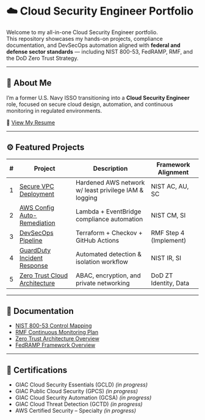 # ☁️ Cloud Security Engineer Portfolio

Welcome to my all-in-one Cloud Security Engineer portfolio.  
This repository showcases my hands-on projects, compliance documentation, and DevSecOps automation aligned with **federal and defense sector standards** — including NIST 800-53, FedRAMP, RMF, and the DoD Zero Trust Strategy.

---

## 🧠 About Me
I’m a former U.S. Navy ISSO transitioning into a **Cloud Security Engineer** role, focused on secure cloud design, automation, and continuous monitoring in regulated environments.

📄 [View My Resume](. "https://github.com/Gela894/cloud-sec-engineer-portfolio/blob/main/Resume/AngelaHorga_CloudDevSecOps_Resume.pdf")

---

## ⚙️ Featured Projects

| # | Project | Description | Framework Alignment |
|---|----------|--------------|---------------------|
| 1 | [Secure VPC Deployment](./projects/1-secure-vpc-deployment) | Hardened AWS network w/ least privilege IAM & logging | NIST AC, AU, SC |
| 2 | [AWS Config Auto-Remediation](./projects/2-aws-config-remediation) | Lambda + EventBridge compliance automation | NIST CM, SI |
| 3 | [DevSecOps Pipeline](./projects/3-devsecops-pipeline) | Terraform + Checkov + GitHub Actions | RMF Step 4 (Implement) |
| 4 | [GuardDuty Incident Response](./projects/4-guardduty-ir-automation) | Automated detection & isolation workflow | NIST IR, SI |
| 5 | [Zero Trust Cloud Architecture](./projects/5-zero-trust-architecture) | ABAC, encryption, and private networking | DoD ZT Identity, Data |

---

## 📘 Documentation

- [NIST 800-53 Control Mapping](./docs/NIST_800-53_Control_Mapping.md)
- [RMF Continuous Monitoring Plan](./docs/RMF_Continuous_Monitoring_Plan.md)
- [Zero Trust Architecture Overview](./docs/Zero_Trust_Architecture_Overview.md)
- [FedRAMP Framework Overview](./docs/FedRAMP_Framework_Overview.md)

---

## 🪪 Certifications
- GIAC Cloud Security Essentials (GCLD) *(in progress)*
- GIAC Public Cloud Security (GPCS) *(in progress)*
- GIAC Cloud Security Automation (GCSA) *(in progress)*
- GIAC Cloud Threat Detection (GCTD) *(in progress)*
- AWS Certified Security – Specialty *(in progress)*
